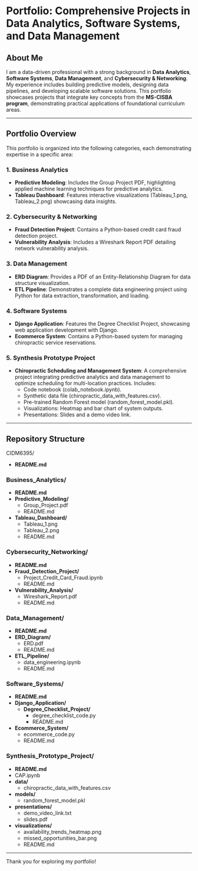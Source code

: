 # Portfolio: Comprehensive Projects in Data Analytics, Software Systems, and Data Management

## About Me
I am a data-driven professional with a strong background in **Data Analytics**, **Software Systems**, **Data Management**, and **Cybersecurity & Networking**. My experience includes building predictive models, designing data pipelines, and developing scalable software solutions. This portfolio showcases projects that integrate key concepts from the **MS-CISBA program**, demonstrating practical applications of foundational curriculum areas.

---

## Portfolio Overview
This portfolio is organized into the following categories, each demonstrating expertise in a specific area:

### 1. **Business Analytics**
- **Predictive Modeling**: Includes the Group Project PDF, highlighting applied machine learning techniques for predictive analytics.
- **Tableau Dashboard**: Features interactive visualizations (Tableau_1.png, Tableau_2.png) showcasing data insights.

### 2. **Cybersecurity & Networking**
- **Fraud Detection Project**: Contains a Python-based credit card fraud detection project.
- **Vulnerability Analysis**: Includes a Wireshark Report PDF detailing network vulnerability analysis.

### 3. **Data Management**
- **ERD Diagram**: Provides a PDF of an Entity-Relationship Diagram for data structure visualization.
- **ETL Pipeline**: Demonstrates a complete data engineering project using Python for data extraction, transformation, and loading.

### 4. **Software Systems**
- **Django Application**: Features the Degree Checklist Project, showcasing web application development with Django.
- **Ecommerce System**: Contains a Python-based system for managing chiropractic service reservations.

### 5. **Synthesis Prototype Project**
- **Chiropractic Scheduling and Management System**: A comprehensive project integrating predictive analytics and data management to optimize scheduling for multi-location practices. Includes:
  - Code notebook (colab_notebook.ipynb).
  - Synthetic data file (chiropractic_data_with_features.csv).
  - Pre-trained Random Forest model (random_forest_model.pkl).
  - Visualizations: Heatmap and bar chart of system outputs.
  - Presentations: Slides and a demo video link.

---

## Repository Structure

CIDM6395/
- **README.md**

### Business_Analytics/
- **README.md**
- **Predictive_Modeling/**
  - Group_Project.pdf
  - README.md
- **Tableau_Dashboard/**
  - Tableau_1.png
  - Tableau_2.png
  - README.md

### Cybersecurity_Networking/
- **README.md**
- **Fraud_Detection_Project/**
  - Project_Credit_Card_Fraud.ipynb
  - README.md
- **Vulnerability_Analysis/**
  - Wireshark_Report.pdf
  - README.md

### Data_Management/
- **README.md**
- **ERD_Diagram/**
  - ERD.pdf
  - README.md
- **ETL_Pipeline/**
  - data_engineering.ipynb
  - README.md

### Software_Systems/
- **README.md**
- **Django_Application/**
  - **Degree_Checklist_Project/**
    - degree_checklist_code.py
    - README.md
- **Ecommerce_System/**
  - ecommerce_code.py
  - README.md

### Synthesis_Prototype_Project/
- **README.md**
- CAP.ipynb
- **data/**
  - chiropractic_data_with_features.csv
- **models/**
  - random_forest_model.pkl
- **presentations/**
  - demo_video_link.txt
  - slides.pdf
- **visualizations/**
  - availability_trends_heatmap.png
  - missed_opportunities_bar.png
  - README.md


---



Thank you for exploring my portfolio!